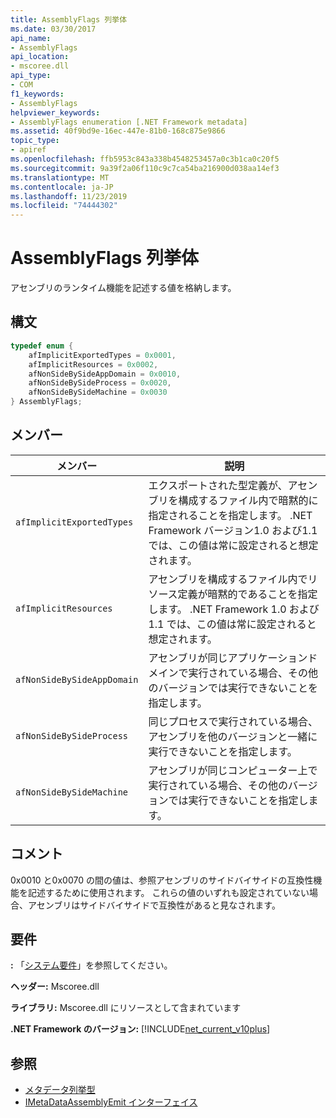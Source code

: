 ```yaml
---
title: AssemblyFlags 列挙体
ms.date: 03/30/2017
api_name:
- AssemblyFlags
api_location:
- mscoree.dll
api_type:
- COM
f1_keywords:
- AssemblyFlags
helpviewer_keywords:
- AssemblyFlags enumeration [.NET Framework metadata]
ms.assetid: 40f9bd9e-16ec-447e-81b0-168c875e9866
topic_type:
- apiref
ms.openlocfilehash: ffb5953c843a338b4548253457a0c3b1ca0c20f5
ms.sourcegitcommit: 9a39f2a06f110c9c7ca54ba216900d038aa14ef3
ms.translationtype: MT
ms.contentlocale: ja-JP
ms.lasthandoff: 11/23/2019
ms.locfileid: "74444302"
---
```

# <a name="assemblyflags-enumeration"></a>AssemblyFlags 列挙体
アセンブリのランタイム機能を記述する値を格納します。  
  
## <a name="syntax"></a>構文  
  
```cpp  
typedef enum {  
    afImplicitExportedTypes = 0x0001,  
    afImplicitResources = 0x0002,  
    afNonSideBySideAppDomain = 0x0010,  
    afNonSideBySideProcess = 0x0020,  
    afNonSideBySideMachine = 0x0030  
} AssemblyFlags;  
```  
  
## <a name="members"></a>メンバー  
  
|メンバー|説明|  
|------------|-----------------|  
|`afImplicitExportedTypes`|エクスポートされた型定義が、アセンブリを構成するファイル内で暗黙的に指定されることを指定します。 .NET Framework バージョン1.0 および1.1 では、この値は常に設定されると想定されます。|  
|`afImplicitResources`|アセンブリを構成するファイル内でリソース定義が暗黙的であることを指定します。 .NET Framework 1.0 および1.1 では、この値は常に設定されると想定されます。|  
|`afNonSideBySideAppDomain`|アセンブリが同じアプリケーションドメインで実行されている場合、その他のバージョンでは実行できないことを指定します。|  
|`afNonSideBySideProcess`|同じプロセスで実行されている場合、アセンブリを他のバージョンと一緒に実行できないことを指定します。|  
|`afNonSideBySideMachine`|アセンブリが同じコンピューター上で実行されている場合、その他のバージョンでは実行できないことを指定します。|  
  
## <a name="remarks"></a>コメント  
 0x0010 と0x0070 の間の値は、参照アセンブリのサイドバイサイドの互換性機能を記述するために使用されます。 これらの値のいずれも設定されていない場合、アセンブリはサイドバイサイドで互換性があると見なされます。  
  
## <a name="requirements"></a>要件  
 **:** 「[システム要件](../../../../docs/framework/get-started/system-requirements.md)」を参照してください。  
  
 **ヘッダー:** Mscoree.dll  
  
 **ライブラリ:** Mscoree.dll にリソースとして含まれています  
  
 **.NET Framework のバージョン:** [!INCLUDE[net_current_v10plus](../../../../includes/net-current-v10plus-md.md)]  
  
## <a name="see-also"></a>参照

- [メタデータ列挙型](../../../../docs/framework/unmanaged-api/metadata/metadata-enumerations.md)
- [IMetaDataAssemblyEmit インターフェイス](../../../../docs/framework/unmanaged-api/metadata/imetadataassemblyemit-interface.md)
